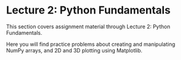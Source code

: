 # Lecture 2: Python Fundamentals

This section covers assignment material through Lecture 2: Python Fundamentals.

Here you will find practice problems about creating and manipulating NumPy arrays, and 2D and 3D plotting using Matplotlib.
